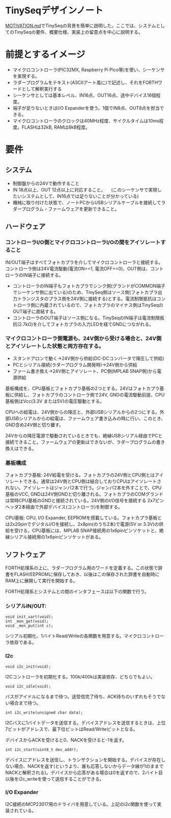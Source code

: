 # TinySeqデザインノート

[MOTIVATION.md](MOTIVATION.md)でTinySeqの背景を簡単に説明した。ここでは、システムとしてのTinySeqの要件、概要仕様、実装上の留意点を中心に説明する。

# 前提とするイメージ

* マイクロコントローラ(PIC32MX, Raspberry Pi Pico等)を使い、シーケンサを実現する。
* ラダープログラムをテキスト(ASCIIアート風に)で記述し、それをFORTHワードとして解釈実行する
* シーケンサとしては基本レベル、IN16点、OUT16点、途中デバイス16個程度。
* 端子が足りないときはI/O Expanderを使う。1個でIN8点、OUT8点を担当できる。
* マイクロコントローラのクロックは40MHz程度、サイクルタイムは10ms程度。FLASHは32kB, RAMは8kB程度。

# 要件

## システム

* 制御盤からの24Vで動作すること
* IN 18点以上、OUT 12点以上に対応すること。
　(このシーケンサで実現したいシステムとして、IN16点では足りないことが分かっている)
* 機械に取り付けた状態で、ノートPCからUSBシリアルケーブルを接続してラダープログラム・ファームウェアを更新できること。

## ハードウェア

### コントローラI/O側とマイクロコントローラI/Oの間をアイソレートすること

IN/OUT端子はすべてフォトカプラを介してマイクロコントローラと接続する。コントローラ側は24V電流駆動(電流ON==1, 電流OFF==0)、OUT側は、コントローラのIN端子に接続する。

* コントローラのIN端子もフォトカプラでシンク側(グランドがCOMMON端子でシーケンサ側に出ている)のため、TinySeq側はソース側(フォトカプラ出力トランジスタのプラス側を24V側に接続する)とする。電流制限抵抗はコントローラ側に内蔵されているので、フォトカプラのマイナス側はTinySeqのOUT端子に直結する。
* コントローラのOUT端子はソース側になる。TinySeqのIN端子は電流制限抵抗(2.7kΩ)を介してフォトカプラの入力LEDを経てGNDにつながれる。

### マイクロコントローラ側電源も、24V側から受ける場合と、24V側とアイソレートした状態と両方存在する。

* スタンドアロンで動く→24V側から供給(DC-DCコンバータで降圧して供給)
* PCとシリアル接続(ラダープログラム開発時)→24V側から供給
* ファーム書き換え→24V側とアイソレート、PC側(MPLAB SNAP側)から電源供給

基板構成を、CPU基板とフォトカプラ基板の2つとする。24Vはフォトカプラ基板に供給し、フォトカプラのコントローラ側で24V, GNDの電流駆動前提、CPU基板側はVcc(3.3V または5V)の電圧駆動とする。

CPUへの給電は、24V側からの降圧と、外部USBシリアルからの2つにする。外部USBシリアルからの給電は、ファームウェア書き込みの時に行い、このとき、GND含め24V側と切り離す。

24Vからの降圧電源で駆動されているときでも、絶縁USBシリアル経由でPCと接続できること。ファームウェアの更新はできないが、ラダープログラムの書き換えはできる。

### 基板構成

フォトカプラ基板: 24V給電を受ける。フォトカプラの24V側とCPU側とはアイソレートできる。通常は24V側とCPU側は結合しておりCPUはアイソレートされない。アイソレートはジャンパ2本で行う。ジャンパ2本を外すことで、CPU基板のVCC, GNDは24V側GNDと切り離される。フォトカプラのCOMグランドは常時CPU基板のGNDと接続されている。24V側のI/O信号を接続する 2x7ピンヘッダ2本経由で外部デバイス(コントローラ)を制御する。

CPU基板: CPU, I/O Expander, EEPROMを搭載している。フォトカプラ基板とは2x20pinでデジタルI/Oを接続し、2x8pin(のうち2本)で電源(5V or 3.3V)の供給を受ける。CPU基板には、MPLAB SNAP接続用の1x6pinピンソケットと、絶縁シリアル接続用の1x6pinピンソケットがある。

## ソフトウェア

FORTH処理系の上に、ラダープログラム用のワードを定義する。この状態で辞書をFLASH/EEPROMに保存しておき、以後はこの保存された辞書を自動時にRAM上に展開して実行を開始する。

FORTH処理系とシステムとの間のインタフェースは以下の関数で行う。

### シリアルIN/OUT:
```
void init_uart(void);
int _mon_get(void);
void _mon_put(int c);
```
シリアル初期化、1バイトRead/Writeの各関数を用意する。マイクロコントローラ依存である。

### I2c
```
void i2c_init(void);
```
I2Cコントローラを初期化する。100k/400kは実装依存、どちらでもよい。

```
void i2c_idle(void);
```
バスがアイドルになるまで待つ。送受信完了待ち、ACK待ちのいずれもそうでない場合まで待つ。
```
int i2c_write(unsigned char data);
```
I2Cバスに1バイトデータを送信する。デバイスアドレスを送信するときは、上位7ビットがアドレスで、最下位ビットはRead/Writeビットとなる。

デバイスからACKを受けると0、NACKを受けると-1を返す。

```
int i2c_start(uint8_t dev_addr);
```
デバイスにアドレスを送信し、トランザクションを開始する。デバイスが存在しない場合、NACKを返す(というより、誰も応答しないからデータ線が1のままでNACKと解釈される)。デバイスから応答がある場合は0を返すので、2バイト目以後をi2c_writeを使って送信することができる。

### I/O Expander

I2C接続のMCP23017用のドライバを用意している。上記のi2c関数を使って実装されている。

